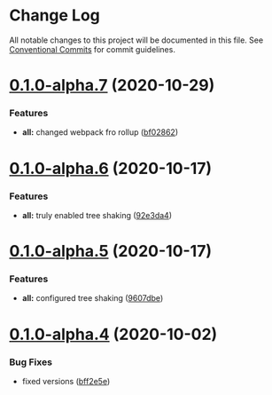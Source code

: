 # Change Log

All notable changes to this project will be documented in this file.
See [Conventional Commits](https://conventionalcommits.org) for commit guidelines.

# [0.1.0-alpha.7](https://github.com/Frantss/react-hookful/tree/master/packages/core/compare/@react-hookful/core@0.1.0-alpha.6...@react-hookful/core@0.1.0-alpha.7) (2020-10-29)


### Features

* **all:** changed webpack fro rollup ([bf02862](https://github.com/Frantss/react-hookful/tree/master/packages/core/commit/bf02862386c9c3f71650bc4da96ca843543ccde3))





# [0.1.0-alpha.6](https://github.com/Frantss/react-hookful/tree/master/packages/core/compare/@react-hookful/core@0.1.0-alpha.5...@react-hookful/core@0.1.0-alpha.6) (2020-10-17)


### Features

* **all:** truly enabled tree shaking ([92e3da4](https://github.com/Frantss/react-hookful/tree/master/packages/core/commit/92e3da4f5fd9a08095ec845776663452e151258a))





# [0.1.0-alpha.5](https://github.com/Frantss/react-hookful/tree/master/packages/core/compare/@react-hookful/core@0.1.0-alpha.4...@react-hookful/core@0.1.0-alpha.5) (2020-10-17)


### Features

* **all:** configured tree shaking ([9607dbe](https://github.com/Frantss/react-hookful/tree/master/packages/core/commit/9607dbe7e1b125e79c1c5d767bc6959593b7df99))





# [0.1.0-alpha.4](https://github.com/Frantss/react-hookful/tree/master/packages/core/compare/@react-hookful/core@0.1.0-alpha.3...@react-hookful/core@0.1.0-alpha.4) (2020-10-02)


### Bug Fixes

* fixed versions ([bff2e5e](https://github.com/Frantss/react-hookful/tree/master/packages/core/commit/bff2e5ecb6eb6cc1cca85aa5587848779cdbe9ba))
